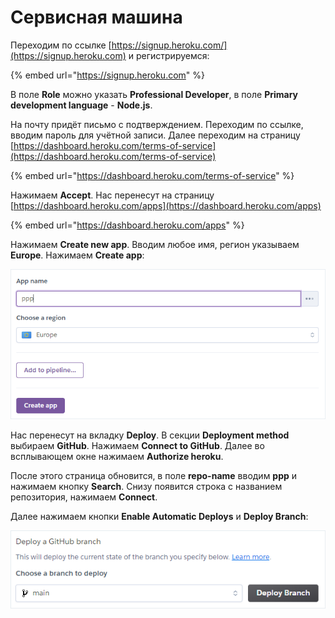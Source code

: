 # Сервисная машина

Переходим по ссылке [https://signup.heroku.com/](https://signup.heroku.com) и регистрируемся:

{% embed url="https://signup.heroku.com" %}

В поле **Role** можно указать **Professional Developer**, в поле **Primary development language** - **Node.js**.

На почту придёт письмо с подтверждением. Переходим по ссылке, вводим пароль для учётной записи. Далее переходим на страницу [https://dashboard.heroku.com/terms-of-service](https://dashboard.heroku.com/terms-of-service)

{% embed url="https://dashboard.heroku.com/terms-of-service" %}

Нажимаем **Accept**. Нас перенесут на страницу [https://dashboard.heroku.com/apps](https://dashboard.heroku.com/apps)

{% embed url="https://dashboard.heroku.com/apps" %}

Нажимаем **Create new app**. Вводим любое имя, регион указываем **Europe**. Нажимаем **Create app**:

![](<../.gitbook/assets/image (343).png>)

Нас перенесут на вкладку **Deploy**. В секции **Deployment method** выбираем **GitHub**. Нажимаем **Connect to GitHub**. Далее во всплывающем окне нажимаем **Authorize heroku**.

После этого страница обновится, в поле **repo-name** вводим **ppp** и нажимаем кнопку **Search**. Снизу появится строка с названием репозитория, нажимаем **Connect**.

Далее нажимаем кнопки **Enable Automatic Deploys** и **Deploy Branch**:

![](<../.gitbook/assets/image (348) (1) (1).png>)
